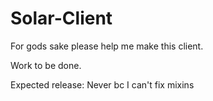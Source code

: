 # Solar-Client
For gods sake please help me make this client.

Work to be done.

Expected release: Never bc I can't fix mixins
